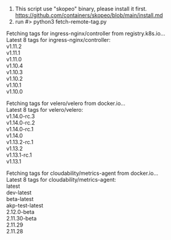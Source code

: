 1. This script use "skopeo" binary, please install it first. https://github.com/containers/skopeo/blob/main/install.md
2. run #> python3 fetch-remote-tag.py  

Fetching tags for ingress-nginx/controller from registry.k8s.io...  
Latest 8 tags for ingress-nginx/controller:  
v1.11.2  
v1.11.1  
v1.11.0  
v1.10.4  
v1.10.3  
v1.10.2  
v1.10.1  
v1.10.0  

Fetching tags for velero/velero from docker.io...  
Latest 8 tags for velero/velero:  
v1.14.0-rc.3  
v1.14.0-rc.2  
v1.14.0-rc.1  
v1.14.0  
v1.13.2-rc.1  
v1.13.2  
v1.13.1-rc.1  
v1.13.1  

Fetching tags for cloudability/metrics-agent from docker.io...  
Latest 8 tags for cloudability/metrics-agent:  
latest  
dev-latest  
beta-latest  
akp-test-latest  
2.12.0-beta  
2.11.30-beta  
2.11.29  
2.11.28  
